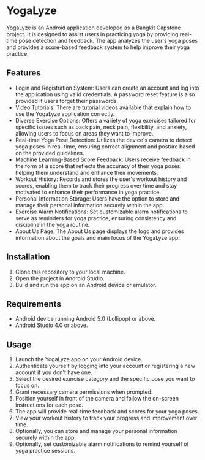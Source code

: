 # YogaLyze
YogaLyze is an Android application developed as a Bangkit Capstone project. It is designed to assist users in practicing yoga by providing real-time pose detection and feedback. The app analyzes the user's yoga poses and provides a score-based feedback system to help improve their yoga practice.

## Features
- Login and Registration System: Users can create an account and log into the application using valid credentials. A password reset feature is also provided if users forget their passwords.
- Video Tutorials: There are tutorial videos available that explain how to use the YogaLyze application correctly.
- Diverse Exercise Options: Offers a variety of yoga exercises tailored for specific issues such as back pain, neck pain, flexibility, and anxiety, allowing users to focus on areas they want to improve.
- Real-time Yoga Pose Detection: Utilizes the device's camera to detect yoga poses in real-time, ensuring correct alignment and posture based on the provided guidelines.
- Machine Learning-Based Score Feedback: Users receive feedback in the form of a score that reflects the accuracy of their yoga poses, helping them understand and enhance   their movements.
- Workout History: Records and stores the user's workout history and scores, enabling them to track their progress over time and stay motivated to enhance their performance in yoga practice.
- Personal Information Storage: Users have the option to store and manage their personal information securely within the app.
- Exercise Alarm Notifications: Set customizable alarm notifications to serve as reminders for yoga practice, ensuring consistency and discipline in the yoga routine.
- About Us Page: The About Us page displays the logo and provides information about the goals and main focus of the YogaLyze app.

## Installation
1. Clone this repository to your local machine.
2. Open the project in Android Studio.
3. Build and run the app on an Android device or emulator.

## Requirements
- Android device running Android 5.0 (Lollipop) or above.
- Android Studio 4.0 or above.

## Usage
1. Launch the YogaLyze app on your Android device.
2. Authenticate yourself by logging into your account or registering a new account if you don't have one.
3. Select the desired exercise category and the specific pose you want to focus on.
4. Grant necessary camera permissions when prompted.
5. Position yourself in front of the camera and follow the on-screen instructions for each pose.
6. The app will provide real-time feedback and scores for your yoga poses.
7. View your workout history to track your progress and improvement over time.
8. Optionally, you can store and manage your personal information securely within the app.
9. Optionally, set customizable alarm notifications to remind yourself of yoga practice sessions.

